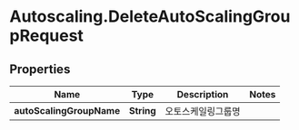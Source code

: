 # Autoscaling.DeleteAutoScalingGroupRequest

## Properties
Name | Type | Description | Notes
------------ | ------------- | ------------- | -------------
**autoScalingGroupName** | **String** | 오토스케일링그룹명 | 


